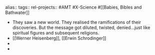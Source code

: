 alias::
tags::
rel-projects:: #AMT #X-Science #[[Babies, Bibles and Bathwater]]

- They saw a new world. They realised the ramifications of their discoveries. But the message got diluted, twisted, denied...just like spiritual figures and subsequent religions.
- [[Werner Heisenberg]], [[Erwin Schrodinger]]
-
-